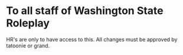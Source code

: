# To all staff of Washington State Roleplay

HR's are only to have access to this.
All changes must be approved by tatoonie or grand.
